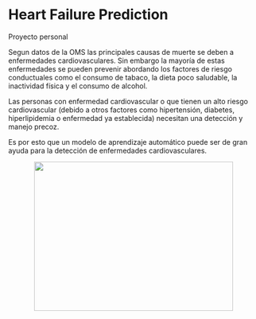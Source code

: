 # Heart Failure Prediction
Proyecto personal

Segun datos de la OMS las principales causas de muerte se deben a enfermedades cardiovasculares. 
Sin embargo la mayoría de estas enfermedades se pueden prevenir abordando los factores de riesgo conductuales como el consumo de tabaco, la dieta poco saludable, la inactividad física y el consumo de alcohol.

Las personas con enfermedad cardiovascular o que tienen un alto riesgo cardiovascular (debido a otros factores como hipertensión, diabetes, hiperlipidemia o enfermedad ya establecida) necesitan una detección y manejo precoz.

Es por esto que un modelo de aprendizaje automático puede ser de gran ayuda para la detección de enfermedades cardiovasculares. 


<figure>
<center>
<img src="https://salutaprop.org/images/uploads/2016/09/06/large/ECV.jpg" width="400" height="300"/>
</center>
</figure>
